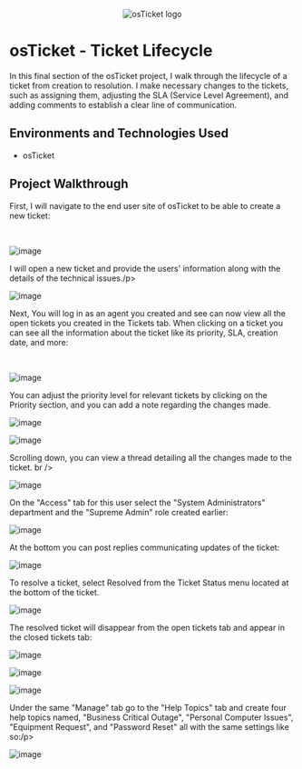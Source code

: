 <p align="center">
<img src="https://i.imgur.com/Clzj7Xs.png" alt="osTicket logo"/>
</p>

<h1>osTicket - Ticket Lifecycle</h1>
In this final section of the osTicket project, I walk through the lifecycle of a ticket from creation to resolution. I make necessary changes to the tickets, such as assigning them, adjusting the SLA (Service Level Agreement), and adding comments to establish a clear line of communication.
<h2>Environments and Technologies Used</h2>

- osTicket


<h2>Project Walkthrough</h2>
<p>First, I will navigate to the end user site of osTicket to be able to create a new ticket:</p>
<br />



![image](https://github.com/user-attachments/assets/5a7abd8b-85fc-4e4f-acb7-33869b5028ba)









<p>
I will open a new ticket and provide the users' information along with the details of the technical issues./p>
<br />






![image](https://github.com/user-attachments/assets/ac985c15-0ef2-48e8-9c44-fdbc1d2e9444)














<p>
Next, You will log in as an agent you created and see can now view all the open tickets you created in the Tickets tab. When clicking on a ticket you can see all the information about the ticket like its priority, SLA, creation date, and more:</p>
<br />


![image](https://github.com/user-attachments/assets/4cbfcd37-5f59-4845-8e05-e24bf1bf32fb)





<p>
You can adjust the priority level for relevant tickets by clicking on the Priority section, and you can add a note regarding the changes made.
<br />



![image](https://github.com/user-attachments/assets/3ff0a5c9-4d53-4a07-869c-7297831051dd)




![image](https://github.com/user-attachments/assets/bd3c02a3-b3ae-4a3c-a491-7a371d970009)












<p> Scrolling down, you can view a thread detailing all the changes made to the ticket. br />





![image](https://github.com/user-attachments/assets/90b87f5c-8df7-4478-9224-370bd35f3249)



<p>On the "Access" tab for this user select the "System Administrators" department and the "Supreme Admin" role created earlier:<br />



![image](https://github.com/user-attachments/assets/a83a71c2-15aa-4bdb-8b74-b86ee76028e7)



<p>At the bottom you can post replies communicating updates of the ticket:<br />





![image](https://github.com/user-attachments/assets/0388dfeb-0150-46a1-9668-189d8781a973)




<p>To resolve a ticket, select Resolved from the Ticket Status menu located at the bottom of the ticket.<br />



![image](https://github.com/user-attachments/assets/324a7717-116a-4e62-a448-6b7bbf6a1fe1)







<p>
  The resolved ticket will disappear from the open tickets tab and appear in the closed tickets tab:<br />




![image](https://github.com/user-attachments/assets/bc5a9e96-0dd0-4612-84ab-d54cb58101cd)







![image](https://github.com/user-attachments/assets/6d1691ae-78cb-4b9f-8237-a5cd820cad1e)




![image](https://github.com/user-attachments/assets/f137e634-80fb-4a0f-8e19-1d9386d64850)



<p>
Under the same "Manage" tab go to the "Help Topics" tab and create four help topics named, "Business Critical Outage", "Personal Computer Issues", "Equipment Request", and "Password Reset" all with the same settings like so:/p>
<br />






![image](https://github.com/user-attachments/assets/b51f244d-1901-4235-963a-ec6f94a73563)


